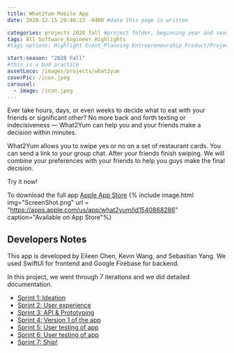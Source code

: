 ```yaml
---
title: What2Yum Mobile App
date: 2020-12-15 20:40:23 -0400 #date this page is written

categories: projects 2020 fall #project folder, beginning year and season
tags: All Software_Engineer Highlights
#tags options: Highlight Event_Planning Entrepreneurship Product/Project_Management Game_Design Marketing Negotiation  Web_Design

start-season: "2020 Fall"
#this is a bad practice
assetLoco: /images/projects/what2yum
coverPic: /icon.jpeg
carousel:
  - image: /icon.jpeg
---
```


Ever take hours, days, or even weeks to decide what to eat with your friends or significant other? No more back and forth texting or indecisiveness — What2Yum can help you and your friends make a decision within minutes.

What2Yum allows you to swipe yes or no on a set of restaurant cards. You can send a link to your group chat. After your friends finish swiping. We will combine your preferences with your friends to help you guys make the final decision.

Try it now!

To download the full app [Apple App Store](https://apps.apple.com/us/app/what2yum/id1540868286)
{% include image.html img="ScreenShot.png"  url = "https://apps.apple.com/us/app/what2yum/id1540868286" caption="Available on App Store"%}

## Developers Notes

This app is developed by Eileen Chen, Kevin Wang, and Sebastian Yang. We used SwiftUI for frontend and Google Firebase for backend. 

In this project, we went through 7 iterations and we did detailed documentation.

- [Sprint 1: Ideation](/images/projects/what2yum/Sprint1.pdf)
- [Sprint 2: User experience](/images/projects/what2yum/Sprint2.pdf)
- [Sprint 3: API & Prototyping](/images/projects/what2yum/Sprint3.pdf)
- [Sprint 4: Version 1 of the app](/images/projects/what2yum/Sprint4.pdf)
- [Sprint 5: User testing of app](/images/projects/what2yum/Sprint5.pdf)
- [Sprint 6: User testing of app](/images/projects/what2yum/Sprint6.pdf)
- [Sprint 7: Ship!](https://apps.apple.com/us/app/what2yum/id1540868286)
